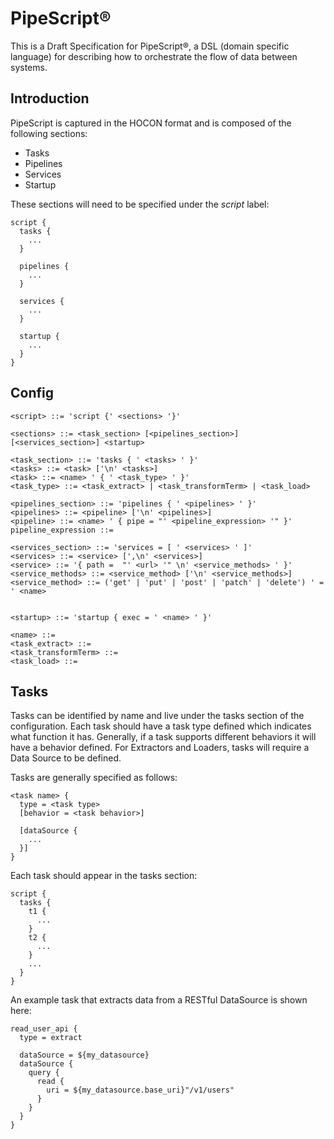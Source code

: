 # PipeScript&reg;

This is a Draft Specification for PipeScript&reg;, a DSL (domain specific language) for describing how to orchestrate the flow of data between systems.

## Introduction

PipeScript is captured in the HOCON format and is composed of the following sections:

* Tasks
* Pipelines
* Services
* Startup

These sections will need to be specified under the *script* label:

```HOCON
script {
  tasks {
    ...
  }
  
  pipelines {
    ...
  }
   
  services {
    ...
  }

  startup {
    ...
  }
}

```

## Config

```BNF
<script> ::= 'script {' <sections> '}'

<sections> ::= <task_section> [<pipelines_section>] [<services_section>] <startup>

<task_section> ::= 'tasks { ' <tasks> ' }'
<tasks> ::= <task> ['\n' <tasks>]
<task> ::= <name> ' { ' <task_type> ' }'
<task_type> ::= <task_extract> | <task_transformTerm> | <task_load>

<pipelines_section> ::= 'pipelines { ' <pipelines> ' }'
<pipelines> ::= <pipeline> ['\n' <pipelines>]
<pipeline> ::= <name> ' { pipe = "' <pipeline_expression> '" }'
pipeline_expression ::= 

<services_section> ::= 'services = [ ' <services> ' ]'
<services> ::= <service> [',\n' <services>]
<service> ::= '{ path =  "' <url> '" \n' <service_methods> ' }'
<service_methods> ::= <service_method> ['\n' <service_methods>]
<service_method> ::= ('get' | 'put' | 'post' | 'patch' | 'delete') ' = ' <name>


<startup> ::= 'startup { exec = ' <name> ' }'

<name> ::= 
<task_extract> ::= 
<task_transformTerm> ::=
<task_load> ::=

```



## Tasks

Tasks can be identified by name and live under the tasks section of the configuration. Each task should have a task type defined which indicates what function it has. Generally, if a task supports different behaviors it will have a behavior defined. For Extractors and Loaders, tasks will require a Data Source to be defined.

Tasks are generally specified as follows:

```HOCON
<task name> {
  type = <task type>
  [behavior = <task behavior>]

  [dataSource {
    ...
  }]
}
```

Each task should appear in the tasks section:

```HOCON
script {
  tasks {
    t1 {
      ...
    }
    t2 {
      ...
    }
    ...
  }
}

```

An example task that extracts data from a RESTful DataSource is shown here:

```HOCON
read_user_api {
  type = extract

  dataSource = ${my_datasource}
  dataSource {
    query {
      read {
        uri = ${my_datasource.base_uri}"/v1/users"
      }
    }
  }
}
```


